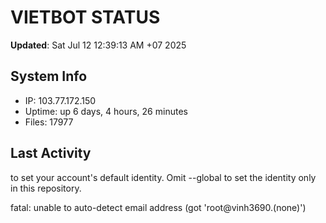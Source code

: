 # VIETBOT STATUS
**Updated**: Sat Jul 12 12:39:13 AM +07 2025

## System Info
- IP: 103.77.172.150
- Uptime: up 6 days, 4 hours, 26 minutes
- Files: 17977

## Last Activity

to set your account's default identity.
Omit --global to set the identity only in this repository.

fatal: unable to auto-detect email address (got 'root@vinh3690.(none)')
